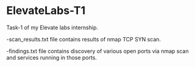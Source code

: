 # ElevateLabs-T1
Task-1 of my Elevate labs internship.

-scan_results.txt file contains results of nmap TCP SYN scan.

-findings.txt file contains discovery of various open ports via nmap scan and services running in those ports.

